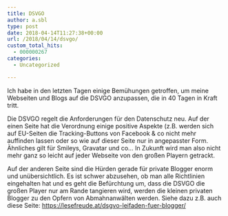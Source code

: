 ```yaml
---
title: DSVGO
author: a.sbl
type: post
date: 2018-04-14T11:27:38+00:00
url: /2018/04/14/dsvgo/
custom_total_hits:
  - 000000267
categories:
  - Uncategorized

---
```

Ich habe in den letzten Tagen einige Bemühungen getroffen, um meine Webseiten und Blogs auf die DSVGO anzupassen, die in 40 Tagen in Kraft tritt.

Die DSVGO regelt die Anforderungen für den Datenschutz neu. Auf der einen Seite hat die Verordnung einige positive Aspekte (z.B. werden sich auf EU-Seiten die Tracking-Buttons von Facebook & co nicht mehr auffinden lassen oder so wie auf dieser Seite nur in angepasster Form. Ähnliches gilt für Smileys, Gravatar und co&#8230; In Zukunft wird man also nicht mehr ganz so leicht auf jeder Webseite von den großen Playern getrackt.

Auf der anderen Seite sind die Hürden gerade für private Blogger enorm und unübersichtlich. Es ist schwer abzusehen, ob man alle Richtlinien eingehalten hat und es geht die Befürchtung um, dass die DSVGO die großen Player nur am Rande tangieren wird, werden die kleinen privaten Blogger zu den Opfern von Abmahnanwälten werden. Siehe dazu z.B. auch diese Seite: https://lesefreude.at/dsgvo-leifaden-fuer-blogger/

&nbsp;

&nbsp;